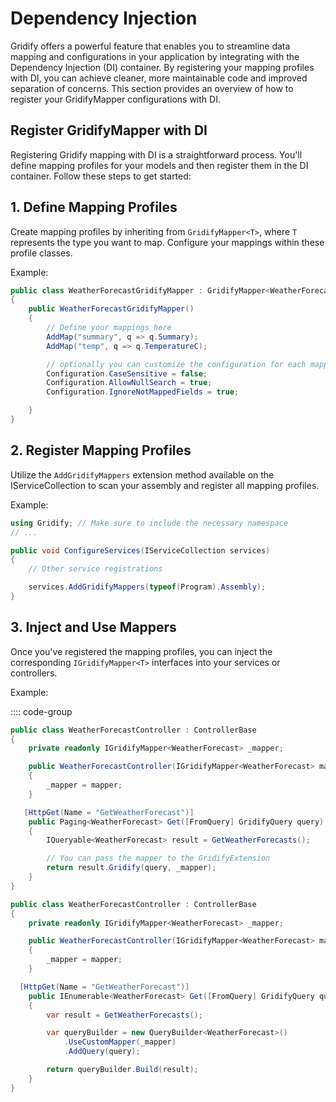 # Dependency Injection

Gridify offers a powerful feature that enables you to streamline data mapping and configurations in your application by integrating with the Dependency Injection (DI) container. By registering your mapping profiles with DI, you can achieve cleaner, more maintainable code and improved separation of concerns. This section provides an overview of how to register your GridifyMapper configurations with DI.

## Register GridifyMapper with DI

Registering Gridify mapping with DI is a straightforward process. You'll define mapping profiles for your models and then register them in the DI container. Follow these steps to get started:

## 1. Define Mapping Profiles

Create mapping profiles by inheriting from `GridifyMapper<T>`, where `T` represents the type you want to map. Configure your mappings within these profile classes.

Example:

``` csharp
public class WeatherForecastGridifyMapper : GridifyMapper<WeatherForecast>
{
    public WeatherForecastGridifyMapper()
    {
        // Define your mappings here
        AddMap("summary", q => q.Summary);
        AddMap("temp", q => q.TemperatureC);

        // optionally you can customize the configuration for each mapper
        Configuration.CaseSensitive = false;
        Configuration.AllowNullSearch = true;
        Configuration.IgnoreNotMappedFields = true;

    }
}
```

## 2. Register Mapping Profiles

Utilize the `AddGridifyMappers` extension method available on the IServiceCollection to scan your assembly and register all mapping profiles.

Example:

``` csharp
using Gridify; // Make sure to include the necessary namespace
// ...

public void ConfigureServices(IServiceCollection services)
{
    // Other service registrations

    services.AddGridifyMappers(typeof(Program).Assembly);
}
```

## 3. Inject and Use Mappers

Once you've registered the mapping profiles, you can inject the corresponding `IGridifyMapper<T>` interfaces into your services or controllers.

Example:

:::: code-group

```csharp [Extensions] :line-numbers
public class WeatherForecastController : ControllerBase
{
    private readonly IGridifyMapper<WeatherForecast> _mapper;

    public WeatherForecastController(IGridifyMapper<WeatherForecast> mapper)
    {
        _mapper = mapper;
    }

   [HttpGet(Name = "GetWeatherForecast")]
    public Paging<WeatherForecast> Get([FromQuery] GridifyQuery query)
    {
        IQueryable<WeatherForecast> result = GetWeatherForecasts();

        // You can pass the mapper to the GridifyExtension
        return result.Gridify(query, _mapper);
    }
}
```

``` csharp [QueryBuilder] :line-numbers
public class WeatherForecastController : ControllerBase
{
    private readonly IGridifyMapper<WeatherForecast> _mapper;

    public WeatherForecastController(IGridifyMapper<WeatherForecast> mapper)
    {
        _mapper = mapper;
    }

  [HttpGet(Name = "GetWeatherForecast")]
    public IEnumerable<WeatherForecast> Get([FromQuery] GridifyQuery query)
    {
        var result = GetWeatherForecasts();

        var queryBuilder = new QueryBuilder<WeatherForecast>()
            .UseCustomMapper(_mapper)
            .AddQuery(query);

        return queryBuilder.Build(result);
    }
}
```
